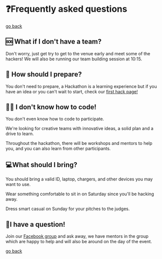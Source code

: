 # ❓Frequently asked questions

[go back](/)

## 🆘 What if I don't have a team?

Don't worry, just get try to get to the venue early and meet some of the hackers! We will also be running our team building session at 10:15.

## 📝 How should I prepare?

You don't need to prepare, a Hackathon is a learning experience but if you have an idea or you can't wait to start, check our [first hack page!](/first_hack)

## 👩‍💻 I don't know how to code!

You don't even know how to code to participate.

We're looking for creative teams with innovative ideas, a solid plan and a drive to learn.

Throughout the hackathon, there will be workshops and mentors to help you, and you can also learn from other participants.

## 💻What should I bring?

You should bring a valid ID, laptop, chargers, and other devices you may want to use.

Wear something comfortable to sit in on Saturday since you'll be hacking away.

Dress smart casual on Sunday for your pitches to the judges.

## 🤔I have a question!

Join our [Facebook group](https://www.facebook.com/groups/2379249418970602/) and ask away, we have mentors in the group which are happy to help and will also be around on the day of the event.

[go back](/)